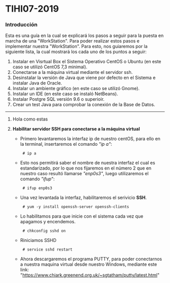 # TIHI07-2019
### **Introducción**
Esta es una guía en la cual se explicará los pasos a seguir para la puesta en marcha de una "WorkStation". Para poder realizar estos pasos e implementar nuestra "WorkStation". Para esto, nos guiaremos por la siguiente lista, la cual mostrará los cada uno de los puntos a seguir:

1. Instalar en Visrtual Box el Sistema Operativo CentOS o Ubuntu (en este caso se utilizó CentOS 7,3 minimal).
2. Conectarse a la máquina virtual mediante el servidor ssh.
3. Desinstalar la versión de Java que viene por defecto en el Sistema e instalar Java de Oracle.
4. Instalar un ambiente gráfico (en este caso se utilizó Gnome).
5. Instalar un IDE (en este caso se instaló NetBeans).
6. Instalar Postgre SQL versión 9.6 o superioir.
7. Crear un test Java para comprobar la conexión de la Base de Datos.
-----------------------------------------------------------------------------------------------------------------------------------

1. Hola como estas

2. **Habilitar servidor SSH para conectarse a la máquina virtual**
   * Primero levantaremos la interfaz ip de nuestro centOS, para ello en la terminal, insertaremos el comando *"ip a"*:
    
          # ip a
   * Esto nos permitirá saber el nombre de nuestra interfaz el cual es estandarizado, por lo que nos fijaremos en el número 2 que en nuestro caso resultó llamarse *"enp0s3"*, luego utilizaremos el comando *"ifup"*: 
   
          # ifup enp0s3
          
   * Una vez levantada la interfaz, habilitaremos el serivicio **SSH**.
   
          # yum -y install openssh-server openssh-clients
          
   * Lo habilitamos para que inicie con el sistema cada vez que apagamos y encendemos.
   
          # chkconfig sshd on
          
   * Riniciamos SSHD
   
          # service sshd restart
   
   * Ahora descargaremos el programa PUTTY, para poder conectarnos a nuestra maquina virtual desde nuestro Windows, mediante este link: "https://www.chiark.greenend.org.uk/~sgtatham/putty/latest.html"
   
         


